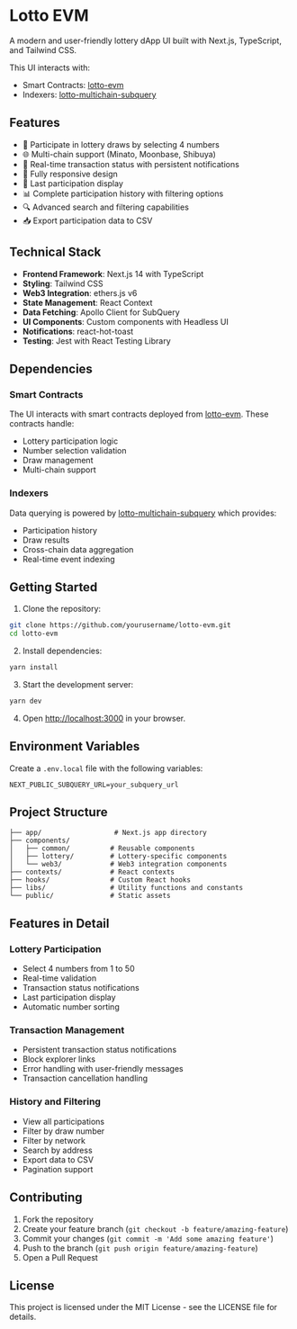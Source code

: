 # Lotto EVM

A modern and user-friendly lottery dApp UI built with Next.js, TypeScript, and Tailwind CSS.

This UI interacts with:
- Smart Contracts: [lotto-evm](https://github.com/GuiGou12358/lotto-evm)
- Indexers: [lotto-multichain-subquery](https://github.com/GuiGou12358/lotto-multichain-subquery)

## Features

- 🎲 Participate in lottery draws by selecting 4 numbers
- 🌐 Multi-chain support (Minato, Moonbase, Shibuya)
- 🔄 Real-time transaction status with persistent notifications
- 📱 Fully responsive design
- 🎯 Last participation display
- 📊 Complete participation history with filtering options
- 🔍 Advanced search and filtering capabilities
- 📥 Export participation data to CSV

## Technical Stack

- **Frontend Framework**: Next.js 14 with TypeScript
- **Styling**: Tailwind CSS
- **Web3 Integration**: ethers.js v6
- **State Management**: React Context
- **Data Fetching**: Apollo Client for SubQuery
- **UI Components**: Custom components with Headless UI
- **Notifications**: react-hot-toast
- **Testing**: Jest with React Testing Library

## Dependencies

### Smart Contracts
The UI interacts with smart contracts deployed from [lotto-evm](https://github.com/GuiGou12358/lotto-evm). These contracts handle:
- Lottery participation logic
- Number selection validation
- Draw management
- Multi-chain support

### Indexers
Data querying is powered by [lotto-multichain-subquery](https://github.com/GuiGou12358/lotto-multichain-subquery) which provides:
- Participation history
- Draw results
- Cross-chain data aggregation
- Real-time event indexing

## Getting Started

1. Clone the repository:

```bash
git clone https://github.com/yourusername/lotto-evm.git
cd lotto-evm
```

2. Install dependencies:

```bash
yarn install
```

3. Start the development server:

```bash
yarn dev
```

4. Open [http://localhost:3000](http://localhost:3000) in your browser.

## Environment Variables

Create a `.env.local` file with the following variables:

```env
NEXT_PUBLIC_SUBQUERY_URL=your_subquery_url
```

## Project Structure

```
├── app/                  # Next.js app directory
├── components/          
│   ├── common/          # Reusable components
│   ├── lottery/         # Lottery-specific components
│   └── web3/            # Web3 integration components
├── contexts/            # React contexts
├── hooks/               # Custom React hooks
├── libs/                # Utility functions and constants
└── public/              # Static assets
```

## Features in Detail

### Lottery Participation

- Select 4 numbers from 1 to 50
- Real-time validation
- Transaction status notifications
- Last participation display
- Automatic number sorting

### Transaction Management

- Persistent transaction status notifications
- Block explorer links
- Error handling with user-friendly messages
- Transaction cancellation handling

### History and Filtering

- View all participations
- Filter by draw number
- Filter by network
- Search by address
- Export data to CSV
- Pagination support

## Contributing

1. Fork the repository
2. Create your feature branch (`git checkout -b feature/amazing-feature`)
3. Commit your changes (`git commit -m 'Add some amazing feature'`)
4. Push to the branch (`git push origin feature/amazing-feature`)
5. Open a Pull Request

## License

This project is licensed under the MIT License - see the LICENSE file for details.
